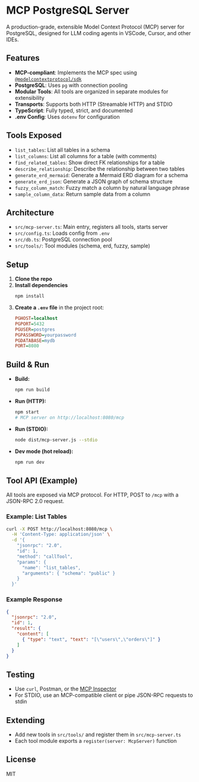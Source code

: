 # MCP PostgreSQL Server

A production-grade, extensible Model Context Protocol (MCP) server for PostgreSQL, designed for LLM coding agents in VSCode, Cursor, and other IDEs.

## Features
- **MCP-compliant**: Implements the MCP spec using [`@modelcontextprotocol/sdk`](https://www.npmjs.com/package/@modelcontextprotocol/sdk)
- **PostgreSQL**: Uses `pg` with connection pooling
- **Modular Tools**: All tools are organized in separate modules for extensibility
- **Transports**: Supports both HTTP (Streamable HTTP) and STDIO
- **TypeScript**: Fully typed, strict, and documented
- **.env Config**: Uses `dotenv` for configuration

## Tools Exposed
- `list_tables`: List all tables in a schema
- `list_columns`: List all columns for a table (with comments)
- `find_related_tables`: Show direct FK relationships for a table
- `describe_relationship`: Describe the relationship between two tables
- `generate_erd_mermaid`: Generate a Mermaid ERD diagram for a schema
- `generate_erd_json`: Generate a JSON graph of schema structure
- `fuzzy_column_match`: Fuzzy match a column by natural language phrase
- `sample_column_data`: Return sample data from a column

## Architecture
- `src/mcp-server.ts`: Main entry, registers all tools, starts server
- `src/config.ts`: Loads config from `.env`
- `src/db.ts`: PostgreSQL connection pool
- `src/tools/`: Tool modules (schema, erd, fuzzy, sample)

## Setup
1. **Clone the repo**
2. **Install dependencies**
   ```sh
   npm install
   ```
3. **Create a `.env` file** in the project root:
   ```ini
   PGHOST=localhost
   PGPORT=5432
   PGUSER=postgres
   PGPASSWORD=yourpassword
   PGDATABASE=mydb
   PORT=8080
   ```

## Build & Run
- **Build:**
  ```sh
  npm run build
  ```
- **Run (HTTP):**
  ```sh
  npm start
  # MCP server on http://localhost:8080/mcp
  ```
- **Run (STDIO):**
  ```sh
  node dist/mcp-server.js --stdio
  ```
- **Dev mode (hot reload):**
  ```sh
  npm run dev
  ```

## Tool API (Example)
All tools are exposed via MCP protocol. For HTTP, POST to `/mcp` with a JSON-RPC 2.0 request.

### Example: List Tables
```sh
curl -X POST http://localhost:8080/mcp \
  -H 'Content-Type: application/json' \
  -d '{
    "jsonrpc": "2.0",
    "id": 1,
    "method": "callTool",
    "params": {
      "name": "list_tables",
      "arguments": { "schema": "public" }
    }
  }'
```

### Example Response
```json
{
  "jsonrpc": "2.0",
  "id": 1,
  "result": {
    "content": [
      { "type": "text", "text": "[\"users\",\"orders\"]" }
    ]
  }
}
```

## Testing
- Use `curl`, Postman, or the [MCP Inspector](https://github.com/modelcontextprotocol/inspector)
- For STDIO, use an MCP-compatible client or pipe JSON-RPC requests to stdin

## Extending
- Add new tools in `src/tools/` and register them in `src/mcp-server.ts`
- Each tool module exports a `register(server: McpServer)` function

## License
MIT 